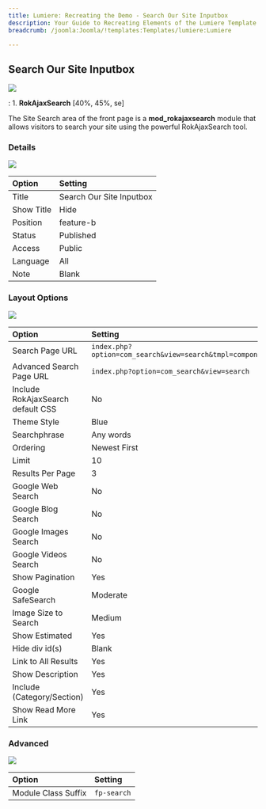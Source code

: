 ```yaml
---
title: Lumiere: Recreating the Demo - Search Our Site Inputbox
description: Your Guide to Recreating Elements of the Lumiere Template for Joomla
breadcrumb: /joomla:Joomla/!templates:Templates/lumiere:Lumiere

---
```


Search Our Site Inputbox
-----
![][demo]

:   1. **RokAjaxSearch** [40%, 45%, se]

The Site Search area of the front page is a **mod_rokajaxsearch** module that allows visitors to search your site using the powerful RokAjaxSearch tool.

### Details
![][demo2]

| Option     | Setting                  |  
| :--------- | :----------------------- |  
| Title      | Search Our Site Inputbox |  
| Show Title | Hide                     |  
| Position   | feature-b                |  
| Status     | Published                |  
| Access     | Public                   |  
| Language   | All                      |  
| Note       | Blank                    |  

### Layout Options
![][demo3]

| Option                            | Setting                                                  |
|:----------------------------------|:---------------------------------------------------------|
| Search Page URL                   | `index.php?option=com_search&view=search&tmpl=component` |
| Advanced Search Page URL          | `index.php?option=com_search&view=search`                |
| Include RokAjaxSearch default CSS | No                                                       |
| Theme Style                       | Blue                                                     |
| Searchphrase                      | Any words                                                |
| Ordering                          | Newest First                                             |
| Limit                             | 10                                                       |
| Results Per Page                  | 3                                                        |
| Google Web Search                 | No                                                       |
| Google Blog Search                | No                                                       |
| Google Images Search              | No                                                       |
| Google Videos Search              | No                                                       |
| Show Pagination                   | Yes                                                      |
| Google SafeSearch                 | Moderate                                                 |
| Image Size to Search              | Medium                                                   |
| Show Estimated                    | Yes                                                      |
| Hide div id(s)                    | Blank                                                    |
| Link to All Results               | Yes                                                      |
| Show Description                  | Yes                                                      |
| Include (Category/Section)        | Yes                                                      |
| Show Read More Link               | Yes                                                      |

### Advanced
![][demo4]

| Option              | Setting            |
|:--------------------|:-------------------|
| Module Class Suffix | `fp-search`        |

[demo]: assets/demo_1.jpeg
[demo2]: assets/input_1.jpeg
[demo3]: assets/input_2.jpeg
[demo4]: assets/input_3.jpeg